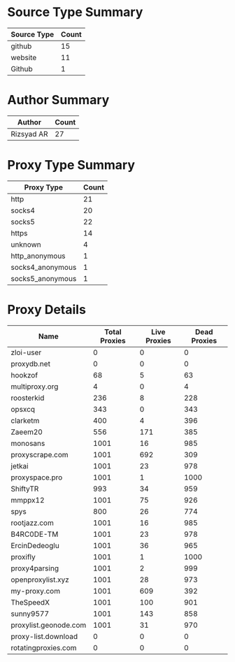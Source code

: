 # Source Type Summary

| Source Type | Count |
|-------------|-------|
| github | 15 |
| website | 11 |
| Github | 1 |


# Author Summary

| Author | Count |
|--------|-------|
| Rizsyad AR | 27 |


# Proxy Type Summary

| Proxy Type | Count |
|------------|-------|
| http | 21 |
| socks4 | 20 |
| socks5 | 22 |
| https | 14 |
| unknown | 4 |
| http_anonymous | 1 |
| socks4_anonymous | 1 |
| socks5_anonymous | 1 |


# Proxy Details

| Name | Total Proxies | Live Proxies | Dead Proxies |
|------|---------------|--------------|---------------|
| zloi-user | 0 | 0 | 0 |
| proxydb.net | 0 | 0 | 0 |
| hookzof | 68 | 5 | 63 |
| multiproxy.org | 4 | 0 | 4 |
| roosterkid | 236 | 8 | 228 |
| opsxcq | 343 | 0 | 343 |
| clarketm | 400 | 4 | 396 |
| Zaeem20 | 556 | 171 | 385 |
| monosans | 1001 | 16 | 985 |
| proxyscrape.com | 1001 | 692 | 309 |
| jetkai | 1001 | 23 | 978 |
| proxyspace.pro | 1001 | 1 | 1000 |
| ShiftyTR | 993 | 34 | 959 |
| mmppx12 | 1001 | 75 | 926 |
| spys | 800 | 26 | 774 |
| rootjazz.com | 1001 | 16 | 985 |
| B4RC0DE-TM | 1001 | 23 | 978 |
| ErcinDedeoglu | 1001 | 36 | 965 |
| proxifly | 1001 | 1 | 1000 |
| proxy4parsing | 1001 | 2 | 999 |
| openproxylist.xyz | 1001 | 28 | 973 |
| my-proxy.com | 1001 | 609 | 392 |
| TheSpeedX | 1001 | 100 | 901 |
| sunny9577 | 1001 | 143 | 858 |
| proxylist.geonode.com | 1001 | 31 | 970 |
| proxy-list.download | 0 | 0 | 0 |
| rotatingproxies.com | 0 | 0 | 0 |
